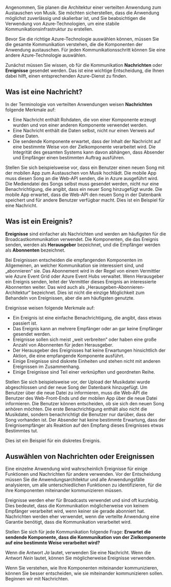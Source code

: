 Angenommen, Sie planen die Architektur einer verteilten Anwendung zum Austauschen von Musik. Sie möchten sicherstellen, dass die Anwendung möglichst zuverlässig und skalierbar ist, und Sie beabsichtigen die Verwendung von Azure-Technologien, um eine stabile Kommunikationsinfrastruktur zu erstellen.

Bevor Sie die richtige Azure-Technologie auswählen können, müssen Sie die gesamte Kommunikation verstehen, die die Komponenten der Anwendung austauschen. Für jeden Kommunikationsschritt können Sie eine andere Azure-Technologie auswählen.

Zunächst müssen Sie wissen, ob für die Kommunikation **Nachrichten** oder **Ereignisse** gesendet werden. Das ist eine wichtige Entscheidung, die Ihnen dabei hilft, einen entsprechenden Azure-Dienst zu finden.

## <a name="what-is-a-message"></a>Was ist eine Nachricht?
In der Terminologie von verteilten Anwendungen weisen **Nachrichten** folgende Merkmale auf:

- Eine Nachricht enthält Rohdaten, die von einer Komponente erzeugt wurden und von einer anderen Komponente verwendet werden.
- Eine Nachricht enthält die Daten selbst, nicht nur einen Verweis auf diese Daten.
- Die sendende Komponente erwartet, dass der Inhalt der Nachricht auf eine bestimmte Weise von der Zielkomponente verarbeitet wird. Die Integrität des gesamten Systems kann davon abhängen, dass Absender und Empfänger einen bestimmten Auftrag ausführen.

Stellen Sie sich beispielsweise vor, dass ein Benutzer einen neuen Song mit der mobilen App zum Austauschen von Musik hochlädt. Die mobile App muss diesen Song an die Web-API senden, die in Azure ausgeführt wird. Die Mediendatei des Songs selbst muss gesendet werden, nicht nur eine Benachrichtigung, die angibt, dass ein neuer Song hinzugefügt wurde. Die mobile App erwartet, dass die Web-API den neuen Song in der Datenbank speichert und für andere Benutzer verfügbar macht. Dies ist ein Beispiel für eine Nachricht.

## <a name="what-is-an-event"></a>Was ist ein Ereignis?

**Ereignisse** sind einfacher als Nachrichten und werden am häufigsten für die Broadcastkommunikation verwendet. Die Komponenten, die das Ereignis senden, werden als **Herausgeber** bezeichnet, und die Empfänger werden als **Abonnenten** bezeichnet.

Bei Ereignissen entscheiden die empfangenden Komponenten im Allgemeinen, an welcher Kommunikation sie interessiert sind, und „abonnieren“ sie. Das Abonnement wird in der Regel von einem Vermittler wie Azure Event Grid oder Azure Event Hubs verwaltet. Wenn Herausgeber ein Ereignis senden, leitet der Vermittler dieses Ereignis an interessierte Abonnenten weiter. Das wird auch als „Herausgeben-Abonnieren-Architektur“ bezeichnet. Dies ist nicht die einzige Möglichkeit zum Behandeln von Ereignissen, aber die am häufigsten genutzte.

Ereignisse weisen folgende Merkmale auf:

- Ein Ereignis ist eine einfache Benachrichtigung, die angibt, dass etwas passiert ist.
- Das Ereignis kann an mehrere Empfänger oder an gar keine Empfänger gesendet werden.
- Ereignisse sollen sich meist „weit verbreiten“ oder haben eine große Anzahl von Abonnenten für jeden Herausgeber.
- Der Herausgeber des Ereignisses hat keine Erwartungen hinsichtlich der Aktion, die eine empfangende Komponente ausführt.
- Einige Ereignisse sind diskrete Einheiten und stehen nicht mit anderen Ereignissen im Zusammenhang. 
- Einige Ereignisse sind Teil einer verknüpften und geordneten Reihe.  

Stellen Sie sich beispielsweise vor, der Upload der Musikdatei wurde abgeschlossen und der neue Song der Datenbank hinzugefügt. Um Benutzer über die neue Datei zu informieren, muss die Web-API die Benutzer des Web-Front-Ends und der mobilen App über die neue Datei informieren. Die Benutzer können entscheiden, ob sie sich den neuen Song anhören möchten. Die erste Benachrichtigung enthält also nicht die Musikdatei, sondern benachrichtigt die Benutzer nur darüber, dass der Song vorhanden ist. Der Absender hat keine bestimmte Erwartung, dass der Ereignisempfänger als Reaktion auf den Empfang dieses Ereignisses etwas Bestimmtes tut.

Dies ist ein Beispiel für ein diskretes Ereignis.

## <a name="how-to-choose-messages-or-events"></a>Auswählen von Nachrichten oder Ereignissen

Eine einzelne Anwendung wird wahrscheinlich Ereignisse für einige Funktionen und Nachrichten für andere verwenden. Vor der Entscheidung müssen Sie die Anwendungsarchitektur und alle Anwendungsfälle analysieren, um alle unterschiedlichen Funktionen zu identifizieren, für die ihre Komponenten miteinander kommunizieren müssen.

Ereignisse werden eher für Broadcasts verwendet und sind oft kurzlebig. Dies bedeutet, dass die Kommunikation möglicherweise von keinem Empfänger verarbeitet wird, wenn keiner sie gerade abonniert hat. Nachrichten werden eher verwendet, wenn die verteilte Anwendung eine Garantie benötigt, dass die Kommunikation verarbeitet wird.

Stellen Sie sich für jede Kommunikation folgende Frage: **Erwartet die sendende Komponente, dass die Kommunikation von der Zielkomponente auf eine bestimmte Weise verarbeitet wird?**

Wenn die Antwort _Ja_ lautet, verwenden Sie eine Nachricht. Wenn die Antwort _Nein_ lautet, können Sie möglicherweise Ereignisse verwenden.

Wenn Sie verstehen, wie Ihre Komponenten miteinander kommunizieren, können Sie besser entscheiden, wie sie miteinander kommunizieren sollen. Beginnen wir mit Nachrichten.